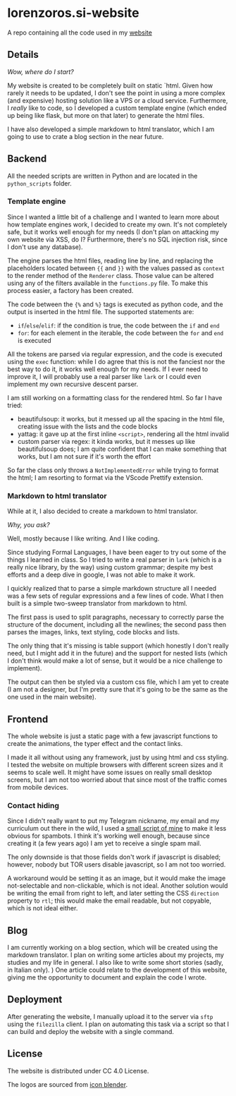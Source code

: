 # lorenzoros.si-website

A repo containing all the code used in my [website](http://lorenzoros.si)

## Details

*Wow, where do I start?*

My website is created to be completely built on static `html.
Given how rarely it needs to be updated, I don't see the point in using a more complex (and expensive) hosting solution like a VPS or a cloud service.
Furthermore, I *really* like to code, so I developed a custom template engine (which ended up being like flask, but more on that later) to generate the html files.

I have also developed a simple markdown to html translator, which I am going to use to crate a blog section in the near future.

## Backend

All the needed scripts are written in Python and are located in the `python_scripts` folder.

### Template engine

Since I wanted a little bit of a challenge and I wanted to learn more about how template engines work, I decided to create my own.
It's not completely safe, but it works well enough for my needs (I don't plan on attacking my own website via XSS, do I? Furthermore, there's no SQL injection risk, since I don't use any database).

The engine parses the html files, reading line by line, and replacing the placeholders located between `{{` and `}}` with the values passed as `context` to the render method of the `Renderer` class.
Those value can be altered using any of the filters available in the `functions.py` file.
To make this process easier, a factory has been created.

The code between the `{%` and `%}` tags is executed as python code, and the output is inserted in the html file.
The supported statements are:

- `if`/`else`/`elif`: if the condition is true, the code between the `if` and `end`
- `for`: for each element in the iterable, the code between the `for` and `end` is executed

All the tokens are parsed via regular expression, and the code is executed using the `exec` function:
while I do agree that this is not the fanciest nor the best way to do it, it works well enough for my needs.
If I ever need to improve it, I will probably use a real parser like `lark` or I could even implement my own recursive descent parser.

I am still working on a formatting class for the rendered html.
So far I have tried:

- beautifulsoup: it works, but it messed up all the spacing in the html file, creating issue with the lists and the code blocks
- yattag: it gave up at the first inline `<script>`, rendering all the html invalid
- custom parser via regex: it kinda works, but it messes up like beautifulsoup does; I am quite confident that I can make something that works, but I am not sure if it's worth the effort

So far the class only throws a `NotImplementedError` while trying to format the html;
I am resorting to format via the VScode Prettify extension.

### Markdown to html translator

While at it, I also decided to create a markdown to html translator.

*Why, you ask?*

Well, mostly because I like writing. And I like coding.

Since studying Formal Languages, I have been eager to try out some of the things I learned in class.
So I tried to write a real parser in `lark` (which is a really nice library, by the way) using custom grammar;
despite my best efforts and a deep dive in google, I was not able to make it work.

I quickly realized that to parse a simple markdown structure all I needed was a few sets of regular expressions and a few lines of code.
What I then built is a simple two-sweep translator from markdown to html.

The first pass is used to split paragraphs, necessary to correctly parse the structure of the document, including all the newlines;
the second pass then parses the images, links, text styling, code blocks and lists.

The only thing that it's missing is table support (which honestly I don't really need, but I might add it in the future) and the support for nested lists (which I don't think would make a lot of sense, but it would be a nice challenge to implement).

The output can then be styled via a custom css file, which I am yet to create (I am not a designer, but I'm pretty sure that it's going to be the same as the one used in the main website).

## Frontend

The whole website is just a static page with a few javascript functions to create the animations, the typer effect and the contact links.

I made it all without using any framework, just by using html and css styling.
I tested the website on multiple browsers with different screen sizes and it seems to scale well.
It might have some issues on really small desktop screens, but I am not too worried about that since most of the traffic comes from mobile devices.

### Contact hiding

Since I didn't really want to put my Telegram nickname, my email and my curriculum out there in the wild, I used a [small script of mine](https://lorossi.github.io/email-hide/) to make it less obvious for spambots.
I think it's working well enough, because since creating it (a few years ago) I am yet to receive a single spam mail.

The only downside is that those fields don't work if javascript is disabled;
however, nobody but TOR users disable javascript, so I am not too worried.

A workaround would be setting it as an image, but it would make the image not-selectable and non-clickable, which is not ideal.
Another solution would be writing the email from right to left, and later setting the CSS `direction` property to `rtl`;
this would make the email readable, but not copyable, which is not ideal either.

## Blog

I am currently working on a blog section, which will be created using the markdown translator.
I plan on writing some articles about my projects, my studies and my life in general.
I also like to write some short stories (sadly, in Italian only).
)
One article could relate to the development of this website, giving me the opportunity to document and explain the code I wrote.

## Deployment

After generating the website, I manually upload it to the server via `sftp` using the `filezilla` client.
I plan on automating this task via a script so that I can build and deploy the website with a single command.

## License

The website is distributed under CC 4.0 License.

The logos are sourced from [icon blender](https://icon-blender.com/).
